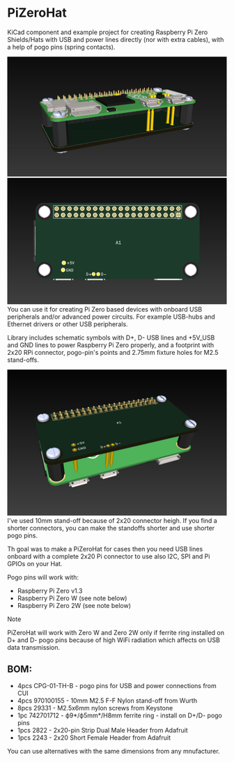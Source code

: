 # PiZeroHat

KiCad component and example project for creating Raspberry Pi Zero Shields/Hats with USB and power lines directly (nor with extra cables), with a help of pogo pins (spring contacts).

![Screenshot PiZeroHat_02](assets/PiZeroHat_02.jpg)
![Screenshot PiZeroHat_03](assets/PiZeroHat_03.jpg)
You can use it for creating Pi Zero based devices with onboard USB peripherals and/or advanced power circuits. For example USB-hubs and Ethernet drivers or other USB peripherals.

Library includes schematic symbols with D+, D- USB lines and +5V_USB and GND lines to power Raspberry Pi Zero properly, and a footprint with 2x20 RPi connector, pogo-pin's points and 2.75mm fixture holes for M2.5 stand-offs.

![Screenshot PiZeroHat_01](assets/PiZeroHat_01.jpg)
I've used 10mm stand-off because of 2x20 connector heigh. If you find a shorter connectors, you can make the standoffs shorter and use shorter pogo pins.

Th goal was to make a PiZeroHat for cases then you need USB lines onboard with a complete 2x20 Pi connector to use also I2C, SPI and Pi GPIOs on your Hat.

Pogo pins will work with:
- Raspberry Pi Zero v1.3
- Raspberry Pi Zero W (see note below)
- Raspberry Pi Zero 2W (see note below)

> [!NOTE]
> PiZeroHat will work with Zero W and Zero 2W only if ferrite ring installed on D+ and D- pogo pins because of high WiFi radiation which affects on USB data transmission.

## BOM:
- 4pcs CPG-01-TH-B - pogo pins for USB and power connections from CUI
- 4pcs 970100155 - 10mm M2.5 F-F Nylon stand-off from Wurth
- 8pcs 29331 - M2.5x6mm nylon screws from Keystone
- 1pc 742701712 - ф9*/ф5mm*/H8mm ferrite ring - install on D+/D- pogo pins
- 1pcs 2822 - 2x20-pin Strip Dual Male Header from Adafruit
- 1pcs 2243 -  2x20 Short Female Header from Adafruit

You can use alternatives with the same dimensions from any mnufacturer.